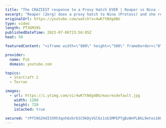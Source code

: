 ```yaml
---
title: "The CRAZIEST response to a Proxy Hatch EVER | Reaper vs Nina - StarCraft 2"
excerpt: "Reaper (Zerg) does a proxy hatch to Nina (Protoss) and she responds with a mothership?!? -- 🐷 Second Channel for Learning Resources: https://www.youtube.com/c/PiGRandom 🐷 Third Channel for daily Pro Casts: https://www.youtube.com/c/PiGCasts -- 🐷 Watch live at https://www.twitch.tv/x5_pig 🐷 Support"
originalUrl: https://youtube.com/watch?v=4wK7tNdg4BU
type: video
length: PT36M39S
publishedDateTime: 2023-07-06T23:56:05Z
heat: 50

featuredContent: "<iframe width=\"800\" height=\"500\" frameborder=\"0\" src=\"https://www.youtube.com/embed/4wK7tNdg4BU\" allow=\"accelerometer; autoplay; encrypted-media; gyroscope; picture-in-picture\" allowfullscreen></iframe>"

provider:
  name: PiG
  domain: youtube.com

topics:
  - StarCraft 2
  - Terran

images:
  - url: https://i.ytimg.com/vi/4wK7tNdg4BU/maxresdefault.jpg
    width: 1280
    height: 720
    isCached: true

secured: "rPfS9G2HdIS5Rh3qohQxbrbSC9kDyVGl6z1sb1MPEPTgBzWnPLBkL9etes10Gz5z854PzqGzjJBzsz2nSgBCps/qTRheiBECPIIs6MjEl4c/CYcD+VzrP9ifbav/rLZfXg1ESutqxCcjvt3lzWDmQjauKnkGKzt6BkLxPij0YBCtOWfYE2XvBU12jxZgd0Fl72tmA+SeKZrj0qpzd5rKv33NlWekWtgKmN8bOBCwUqan4CZZB3h+acg9Ed1OZlJ9JeofXR1s+HWWZLiG9qOwxgJKsXvuhm6JR1hip7KylqG5xU1ZfukHA0VKq1hu1yxMXh9IUKYVJRbso24D+ghwY6/UMUFVtUrOXQtFCSr3UjOg39W7AuyQ2RZgml81z+5G8aIM72M/UM+UJnDLOJFHlYI7TWypZ1+Thf+lr0qkaNo=;sKrLrEmhpcl05YAjK/XxyQ=="
---
```


